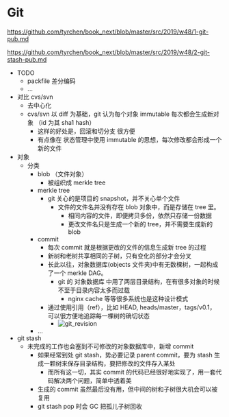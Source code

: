# Git

https://github.com/tyrchen/book_next/blob/master/src/2019/w48/1-git-pub.md

https://github.com/tyrchen/book_next/blob/master/src/2019/w48/2-git-stash-pub.md

+ TODO
    + packfile 差分编码
    + ...
+ 对比 cvs/svn
    * 去中心化
    * cvs/svn 以 diff 为基础，git 认为每个对象 immutable 每次都会生成新对象 （id 为其 sha1 hash）
        - 这样的好处是，回滚和切分支 很方便
        - 有点像在 状态管理中使用 immutable 的思想，每次修改都会形成一个新的文件
+ 对象
    * 分类
        - blob （文件对象）
            + 被组织成 merkle tree
        - merkle tree
            + git 关心的是项目的 snapshot，并不关心单个文件
                * 文件的文件名并没有存在 blob 对象中，而是存储在 tree 里。
                    - 相同内容的文件，即便拷贝多份，依然只存储一份数据
                    - 更改文件名只是生成一个新的 tree，并不需要生成新的 blob
        - commit
            + 每次 commit 就是根据更改的文件的信息生成新 tree 的过程
            + 新树和老树共享相同的子树，只有变化的部分才会分叉
            + 长此以往，对象数据库(objects 文件夹)中有无数棵树，一起构成了一个 merkle DAG。
                * git 的 对象数据库 中用了两层目录结构，在有很多对象的时候不至于目录内容太多而过载
                    * nginx cache 等等很多系统也是这种设计模式
            + 通过使用引用（ref），比如 HEAD, heads/master，tags/v0.1， 可以很方便地追踪每一棵树的确切状态
                * ![git_revision](https://github.com/tyrchen/book_next/raw/master/src/2019/w48/assets/git_revision.png)
        - ...
+ git stash
    * 未完成的工作也会塞到不可修改的对象数据库中，新增 commit
        - 如果经常到处 git stash，势必要记录 parent commit，要为 stash 生成一颗树来保存目录结构，要把修改的文件存入某处
            + 而所有这一切，其实 commit 的代码已经很好地实现了，用一套代码解决两个问题，简单中透着美
        - 生成的 commit 虽然最后没有用，但中间的树和子树很大机会可以被复用
        - git stash pop 时会 GC 把孤儿子树回收

